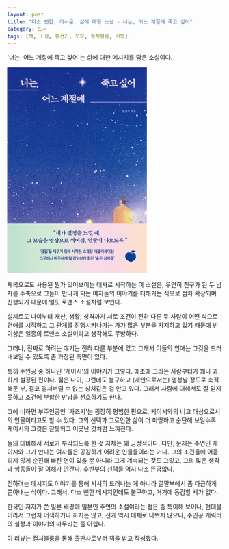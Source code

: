 ```yaml
---
layout: post
title: "다소 뻔한, 아쉬운, 삶에 대한 소설 - 너는, 어느 계절에 죽고 싶어"
category: 도서
tags: [책, 소설, 홍선기, 모모, 컬처블룸, 서평]
---
```


'너는, 어느 계절에 죽고 싶어'는
삶에 대한 메시지를 담은 소설이다.

![표지](/images/what-season-do-you-want-to-die-book-h480.jpg)

제목으로도 사용된 뭔가 있어보이는 대사로 시작하는 이 소설은,
우연히 친구가 된 두 남자를 주축으로
그들이 만나게 되는 여자들의 이야기를 더해가는 식으로 점차 확장되며 진행되기 때문에
얼핏 로맨스 소설처럼 보인다.

실제로도 나이부터 재산, 생활, 성격까지 서로 조건이 전혀 다른 두 사람이
어떤 식으로 연애를 시작하고 그 관계를 진행시켜나가는 가가 많은 부분을 차지하고 있기 때문에
반 이상은 일종의 로맨스 소설이라고 생각해도 무방하다.

그러나, 진짜로 하려는 얘기는 전혀 다른 부분에 있고
그래서 이들의 연애는 그것을 드러내보일 수 있도록 좀 과장된 측면이 있다.

특히 주인공 중 하나인 '케이시'의 이야기가 그렇다.
애초에 그라는 사람부터가 꽤나 과하게 설정된 편이다.
젊은 나이, 그런데도 불구하고 (개인으로서는) 엄청날 정도로 축적해둔 부,
결코 떨쳐버릴 수 없는 상처같은 걸 안고 있다.
그래서 사람에 대해서도 잘 믿지 못하고
조건에 부합한 만남을 선호하기도 한다.

그에 비하면 부주인공인 '가즈키'는 굉장히 평범한 편으로,
케이시와의 비교 대상으로서의 인물이라고도 할 수 있다.
그의 선택과 그로인한 삶이 더 마땅하고 순탄해 보일수록
케이시의 그것은 잘못되고 어긋난 것처럼 느껴진다.

둘의 대비해서 서로가 부각되도록 한 것 자체는 꽤 긍정적이다.
다만, 문제는 주연인 케이시와 그가 만나는 여자들은 공감하기 어려운 인물들이라는 거다.
그의 조건들에 어울리지 않게 순진해 빠진 면이 있을 뿐 아니라
그게 계속되는 것도 그렇고,
그의 많은 생각과 행동들이 잘 이해가 안간다.
후반부의 선택들 역시 다소 뜬금없다.

전하려는 메시지도 이야기를 통해 서서히 드러나는 게 아니라
결말부에서 좀 다급하게 쏟아내는 식이다.
그래서, 다소 뻔한 메시지인데도 불구하고, 거기에 동감할 세가 없다.

한국인 저자가 쓴 일본 배경에 일본인 주연의 소설이라는 점은 좀 특이해 보이나,
현대물이라서 그런지 어색하거나 하지는 않고,
전개 역시 대체로 나쁘지 않으나,
주인공 캐릭터의 설정과 이야기의 마무리는 좀 아쉽다.



<div class="im im-info">
이 리뷰는 컬처블룸을 통해 출판사로부터 책을 받고 작성했다.
</div>
